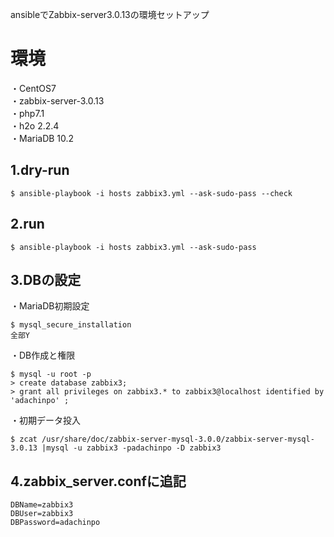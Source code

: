 ansibleでZabbix-server3.0.13の環境セットアップ

# 環境
・CentOS7  
・zabbix-server-3.0.13  
・php7.1  
・h2o 2.2.4  
・MariaDB 10.2

## 1.dry-run
````
$ ansible-playbook -i hosts zabbix3.yml --ask-sudo-pass --check
````

## 2.run
````
$ ansible-playbook -i hosts zabbix3.yml --ask-sudo-pass
````
## 3.DBの設定
・MariaDB初期設定

````
$ mysql_secure_installation
全部Y
````
・DB作成と権限

````
$ mysql -u root -p
> create database zabbix3;
> grant all privileges on zabbix3.* to zabbix3@localhost identified by 'adachinpo' ;
````

・初期データ投入

````
$ zcat /usr/share/doc/zabbix-server-mysql-3.0.0/zabbix-server-mysql-3.0.13 |mysql -u zabbix3 -padachinpo -D zabbix3
````

## 4.zabbix_server.confに追記

````
DBName=zabbix3
DBUser=zabbix3
DBPassword=adachinpo
````
